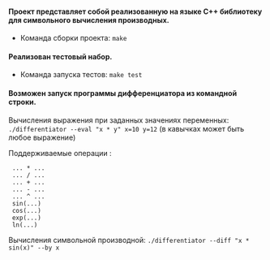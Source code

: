 #### Проект представляет собой реализованную на языке C++ библиотеку для символьного вычисления производных.
- Команда сборки проекта: ```make```
####  Реализован тестовый набор.
- Команда запуска тестов: ```make test```
####  Возможен запуск программы дифференциатора из командной строки.
  Вычисления выражения при заданных значениях переменных:
  ```./differentiator --eval "x * y" x=10 y=12```
  (в кавычках может быть любое выражение)
  
  Поддерживаемые операции :
  
     ... * ...
     ... / ...
     ... + ...
     ... - ...
     ... ^ ...
     sin(...)
     cos(...)
     exp(...)
     ln(...)

  Вычисления символьной производной:
  ```./differentiator --diff "x * sin(x)" --by x```
